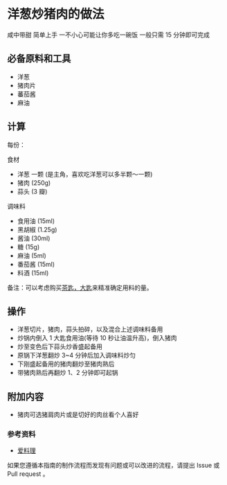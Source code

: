 # 洋葱炒猪肉的做法

咸中带甜
简单上手
一不小心可能让你多吃一碗饭
一般只需 15 分钟即可完成

## 必备原料和工具

- 洋葱
- 猪肉片
- 蕃茄酱
- 麻油

## 计算

每份：

食材

- 洋葱 一颗 (是主角，喜欢吃洋葱可以多半颗～一颗)
- 猪肉 (250g)
- 蒜头 (3 瓣)

调味料

- 食用油 (15ml)
- 黑胡椒 (1.25g)
- 酱油 (30ml)
- 糖 (15g)
- 麻油 (5ml)
- 番茄酱 (15ml)
- 料酒 (15ml)

备注：可以考虑购买[茶匙，大匙](https://www.sohu.com/a/127293243_570657)来精准确定用料的量。

## 操作

- 洋葱切片，猪肉，蒜头拍碎，以及混合上述调味料备用
- 炒锅内倒入 1 大匙食用油(等待 10 秒让油温升高)，倒入猪肉
- 炒至变色后下蒜头炒香盛起备用
- 原锅下洋葱翻炒 3~4 分钟后加入调味料炒匀
- 下刚盛起备用的猪肉翻炒至猪肉熟后
- 带猪肉熟后再翻炒 1、2 分钟即可起锅


## 附加内容

- 猪肉可选猪肩肉片或是切好的肉丝看个人喜好

### 参考资料

- [爱料理](https://icook.tw/)

如果您遵循本指南的制作流程而发现有问题或可以改进的流程，请提出 Issue 或 Pull request 。
